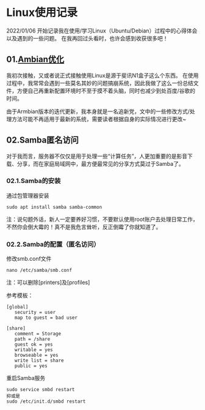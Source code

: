 # Linux使用记录

2022/01/06
开始记录我在使用/学习Linux（Ubuntu/Debian）过程中的心得体会以及遇到的一些问题。
在我再回过头看时，也许会感到收获很多吧！

## 01.[Ambian优化](https://github.com/Portuguass/Linux_learning/blob/main/Ambian优化.md)

我初次接触，又或者说正式接触使用Linux是源于斐讯N1盒子这么个东西。
在使用过程中，我常常会遇到一些莫名其妙的问题搞崩系统，因此我做了这么一份总结文件，方便自己再重新配置环境时不至于摸不着头脑，同时也减少到处百度/谷歌的时间。

由于Armbian版本的迭代更新，我本身就是一名追新党，文中的一些修改方式/处理方法可能不再适用于最新的系统，需要读者根据自身的实际情况进行更改~

## 02.Samba匿名访问

对于我而言，服务器不仅仅是用于处理一些“计算任务”，人更加重要的是影音下载、分享，而在家庭局域网中，最方便最常见的分享方式莫过于Samba了。

### 02.1.Samba的安装

通过包管理器安装

```
sudo apt install samba samba-common 
```

注：说句题外话，新人一定要养好习惯，不要默认使用root账户去处理日常工作，不然你会倒大霉的！真不是我危言耸听，反正倒霉了你就知道了。

### 02.2.Samba的配置（匿名访问）

修改smb.conf文件

```
nano /etc/samba/smb.conf
```

注：可以删除[printers]及[profiles]

参考模板：

```
[global]
   security = user
   map to guest = bad user

[share]
   comment = Storage
   path = /share
   guest ok = yes
   writable = yes
   browseable = yes
   write list = share
   public = yes
```

重启Samba服务

```
sudo service smbd restart
抑或是
sudo /etc/init.d/smbd restart
```

